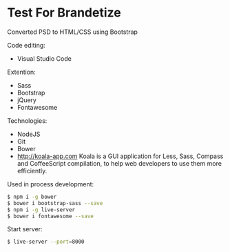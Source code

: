 # Test For Brandetize

Converted PSD to HTML/CSS using Bootstrap

Code editing:
- Visual Studio Code

Extention:
- Sass
- Bootstrap
- jQuery
- Fontawesome

Technologies:
- NodeJS
- Git
- Bower
- http://koala-app.com Koala is a GUI application for Less, Sass, Compass and CoffeeScript compilation, to help web developers to use them more efficiently.

Used in process development:

```sh
$ npm i -g bower
$ bower i bootstrap-sass --save
$ npm i -g live-server
$ bower i fontawesome --save
```

Start server:
```sh
$ live-server --port=8000
```